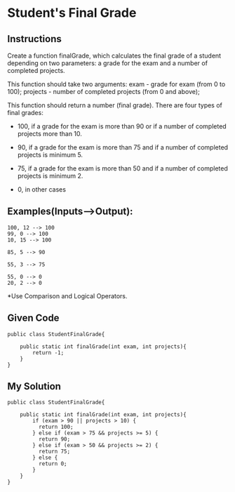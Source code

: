 # Student's Final Grade

## Instructions

Create a function finalGrade, which calculates the final grade of a student depending on two parameters: a grade for the exam and a number of completed projects.

This function should take two arguments: exam - grade for exam (from 0 to 100); projects - number of completed projects (from 0 and above);

This function should return a number (final grade). There are four types of final grades:

- 100, if a grade for the exam is more than 90 or if a number of completed projects more than 10.

- 90, if a grade for the exam is more than 75 and if a number of completed projects is minimum 5.

- 75, if a grade for the exam is more than 50 and if a number of completed projects is minimum 2.

- 0, in other cases

## Examples(Inputs-->Output):

```
100, 12 --> 100
99, 0 --> 100
10, 15 --> 100

85, 5 --> 90

55, 3 --> 75

55, 0 --> 0
20, 2 --> 0
```

*Use Comparison and Logical Operators.

## Given Code
```
public class StudentFinalGrade{
    
    public static int finalGrade(int exam, int projects){
        return -1;
    }
}
```

## My Solution
```
public class StudentFinalGrade{
    
    public static int finalGrade(int exam, int projects){
        if (exam > 90 || projects > 10) {
          return 100;
        } else if (exam > 75 && projects >= 5) {
          return 90;
        } else if (exam > 50 && projects >= 2) {
          return 75;
        } else {
          return 0;
        }
    }
}
```

